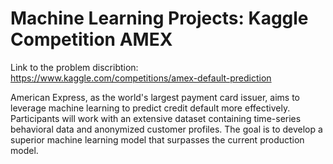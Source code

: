 # Machine Learning Projects: Kaggle Competition AMEX

Link to the problem discribtion: https://www.kaggle.com/competitions/amex-default-prediction


American Express, as the world's largest payment card issuer, aims to leverage machine learning to predict credit default more effectively. Participants will work with an extensive dataset containing time-series behavioral data and anonymized customer profiles. The goal is to develop a superior machine learning model that surpasses the current production model.
